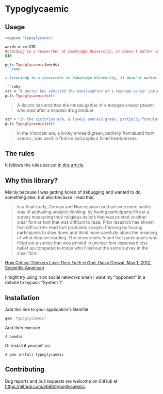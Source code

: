 # Typoglycaemic

## Usage

```ruby
require 'typoglycaemic'
```


```ruby
words = <<~STR
According to a researcher at Cambridge University, it doesn't matter in what order the letters in a word are, the only important thing is that the first and last letter be at the right place. The rest can be a total mess and you can still read it without problem. This is because the human mind does not read every letter by itself but the word as a whole.
STR

puts Typoglycaemic(words)
```ruby

> Accorindg to a reeascrehr at Cmbairdge Uivnesrtiy, it deso'nt matter in what order the letters in a word are, the only ipmortnat tinhg is that the fisrt and last letter be at the rgiht pacle. The rset can be a toatl mses and you can still raed it wtiouht poblerm. Tihs is bceasue the huamn mnid does not read eevry letter by iteslf but the wrod as a wolhe.

```ruby
str = "A doctor has admitted the manslaughter of a teenage cancer patient who died after a hospital drug blunder."
puts Typoglycaemic(str)
```

> A docotr has amditted the mnsalugather of a teengae cnaecr ptiaent who died after a hspotail drug blnduer.

```ruby
str = "In the Victorian era, a lovely emerald green, partially formulated from arsenic, was used in fabrics and popular floral headdresses."
puts Typoglycaemic(str)
```

> In the Vitorcain era, a lovley emreald green, patirally fromlauetd form asenric, was uesd in fbarics and poplaur folarl headdersses.


## The rules

It follows the rules set out [in this article](https://www.dictionary.com/e/typoglycemia/).


## Why this library?

Mainly because I was getting bored of debugging and wanted to do something else, but also because I read this:

> In a final study, Gervais and Norenzayan used an even more subtle way of activating analytic thinking: by having participants fill out a survey measuring their religious beliefs that was printed in either clear font or font that was difficult to read. Prior research has shown that difficult-to-read font promotes analytic thinking by forcing participants to slow down and think more carefully about the meaning of what they are reading. The researchers found that participants who filled out a survey that was printed in unclear font expressed less belief as compared to those who filled out the same survey in the clear font.

[How Critical Thinkers Lose Their Faith in God, Daisy Grewal, May 1, 2012, Scientific American](https://www.scientificamerican.com/article/how-critical-thinkers-lose-faith-god/)

I might try using it on social networks when I want my "opponent" in a debate to bypass "System 1".

## Installation

Add this line to your application's Gemfile:

```ruby
gem 'typoglycaemic'
```

And then execute:

    $ bundle

Or install it yourself as:

    $ gem install typoglycaemic


## Contributing

Bug reports and pull requests are welcome on GitHub at https://github.com/yb66/typoglycaemic.
